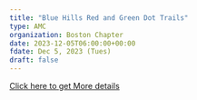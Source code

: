 ```yaml
---
title: "Blue Hills Red and Green Dot Trails" 
type: AMC
organization: Boston Chapter
date: 2023-12-05T06:00:00+00:00
fdate: Dec 5, 2023 (Tues)
draft: false
---
```

<a href="https://activities.outdoors.org/search/index.cfm/action/details/id/147407" target="_blank">Click here to get More details</a>

